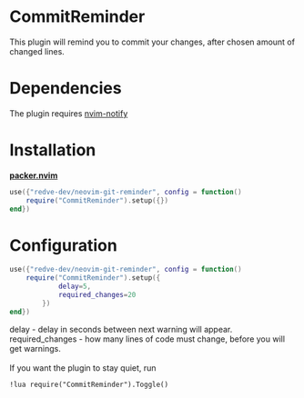 # CommitReminder
This plugin will remind you to commit your changes, after chosen amount of changed lines.
# Dependencies
The plugin requires [nvim-notify](https://github.com/rcarriga/nvim-notify)

# Installation
[**packer.nvim**](https://github.com/wbthomason/packer.nvim)
```lua
use({"redve-dev/neovim-git-reminder", config = function()
	require("CommitReminder").setup({})
end})
```

# Configuration
```lua
use({"redve-dev/neovim-git-reminder", config = function()
	require("CommitReminder").setup({
			delay=5,
			required_changes=20
		})
end})
```
delay - delay in seconds between next warning will appear.<br>
required_changes - how many lines of code must change, before you will get warnings.<br>
<br>
If you want the plugin to stay quiet, run
```
!lua require("CommitReminder").Toggle()
```
